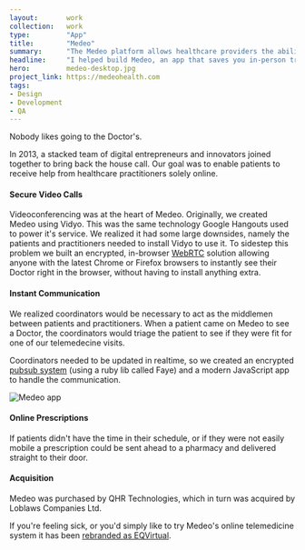 ```yaml
---
layout:       work
collection:   work
type:         "App"
title:        "Medeo"
summary:      "The Medeo platform allows healthcare providers the ability to offer secure messaging, file transfers, online booking and video visits for patients ..."
headline:     "I helped build Medeo, an app that saves you in-person trips to the Doctor's"
hero:         medeo-desktop.jpg
project_link: https://medeohealth.com
tags:
- Design
- Development
- QA
---
```


Nobody likes going to the Doctor's.

In 2013, a stacked team of digital entrepreneurs and innovators joined together to bring back the house call. Our goal was to enable patients to receive help from healthcare practitioners solely online.

#### Secure Video Calls

Videoconferencing was at the heart of Medeo. Originally, we created Medeo using Vidyo. This was the same technology Google Hangouts used to power it's service. We realized it had some large downsides, namely the patients and practitioners needed to install Vidyo to use it. To sidestep this problem we built an encrypted, in-browser [WebRTC](https://en.wikipedia.org/wiki/Publish%E2%80%93subscribe_pattern) solution allowing anyone with the latest Chrome or Firefox browsers to instantly see their Doctor right in the browser, without having to install anything extra.

#### Instant Communication

We realized coordinators would be necessary to act as the middlemen between patients and practitioners. When a patient came on Medeo to see a Doctor, the coordinators would triage the patient to see if they were fit for one of our telemedecine visits.

Coordinators needed to be updated in realtime, so we created an encrypted [pubsub system](https://en.wikipedia.org/wiki/Publish%E2%80%93subscribe_pattern) (using a ruby lib called Faye) and a modern JavaScript app to handle the communication.

<img src="{% asset_path 'medeo-app1.jpg' %}" class="img-responsive" alt="Medeo app">

#### Online Prescriptions

If patients didn't have the time in their schedule, or if they were not easily mobile a prescription could be sent ahead to a pharmacy and delivered straight to their door.

#### Acquisition

Medeo was purchased by QHR Technologies, which in turn was acquired by Loblaws Companies Ltd.

If you're feeling sick, or you'd simply like to try Medeo's online telemedicine system it has been [rebranded as EQVirtual](https://eqvirtual.com/british-columbia/en/).

